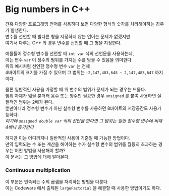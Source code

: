 # Big numbers in C++  

간혹 다양한 프로그래밍 언어를 사용하다 보면 다양한 형식의 숫자를 처리해야하는 경우가 발생한다.  
변수를 선언할 때 별다른 형을 지정하지 않는 언어는 문제가 없겠지만  
여기서 다루는 C++ 의 경우 변수를 선언할 때 그 형을 지정한다.  

예를들어 정수형 변수를 선언할 때 `int var` 식의 선언문을 사용하는데,  
이는 변수 `var` 이 정수의 범위를 가지는 수를 담을 수 있음을 의미한다.  
위의 예시처럼 선언한 정수형 변수 `var` 는 전체  
4바이트의 크기를 가질 수 있으며 그 범위는 `-2,147,483,648 ~ 2,147,483,647`  까지 이다.  

물론 일반적인 사용을 가정할 때 위 변수의 범위가 문제가 되는 경우는 드물다.  
범위 자체가 넓을 뿐더러 음수 또는 양수만 필요한 경우 `unsigned` 를 붙여 사용하면 실질적인 범위는 2배가 된다.  
뿐만아니라 정수형 변수가 아닌 실수형 변수를 사용하면 8바이트의 저장공간도 사용가능하다.  
*여기에 `unsigned double var` 식의 선언을 한다면 그 범위는 일반 정수형 변수에 비해 4배나 증가한다*  

하지만 이는 어디까지나 일반적인 사용이 기준일 때 가능한 방법이다.  
만약 입력되는 수 또는 계산을 해야하는 수가 실수형 변수의 범위를 월등히 초과하는 경우는 어떤 방법을 사용해야 할까?  
이 문서는 그 방법에 대해 알아본다.  

### Continuous multiplication  
이 부분은 연속되는 수의 곱샘을 처리하는 방법을 다룬다.  
이는 Codewars 에서 출제된 `largeFactorial` 을 해결할 때 사용한 방법이기도 하다.  
